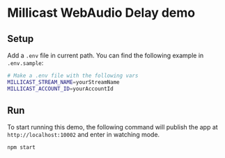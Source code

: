 # Millicast WebAudio Delay demo

## Setup
Add a `.env` file in current path. You can find the following example in `.env.sample`:
```sh
# Make a .env file with the following vars
MILLICAST_STREAM_NAME=yourStreamName
MILLICAST_ACCOUNT_ID=yourAccountId
```
## Run
To start running this demo, the following command will publish the app at `http://localhost:10002` and enter in watching mode.
```sh
npm start
```
